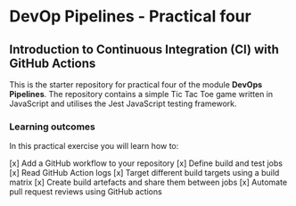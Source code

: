 # DevOp Pipelines - Practical four

## Introduction to Continuous Integration (CI) with GitHub Actions

This is the starter repository for practical four of the module **DevOps Pipelines**. The repository contains a simple Tic Tac Toe game written in JavaScript and utilises the Jest JavaScript testing framework.  

### Learning outcomes
In this practical exercise you will learn how to:

[x]  Add a GitHub workflow to your repository
[x] Define build and test jobs
[x] Read GitHub Action logs
[x] Target different build targets using a build matrix
[x] Create build artefacts and share them between jobs
[x] Automate pull request reviews using GitHub actions  
